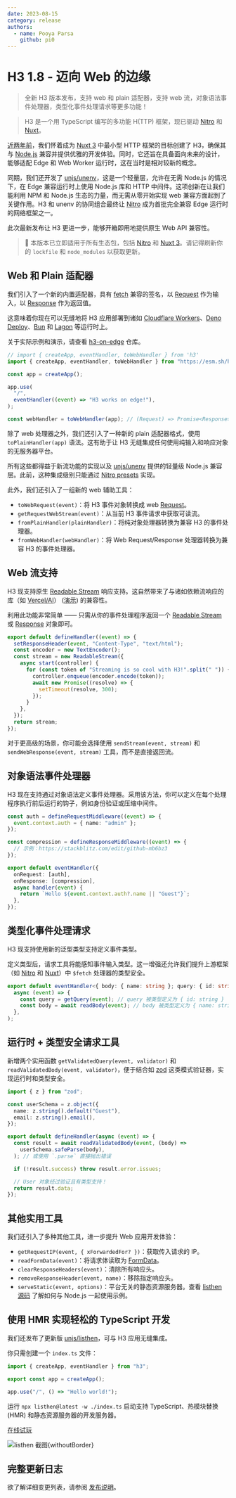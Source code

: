 ```yaml
---
date: 2023-08-15
category: release
authors:
  - name: Pooya Parsa
    github: pi0
---
```


# H3 1.8 - 迈向 Web 的边缘

> 全新 H3 版本发布，支持 web 和 plain 适配器，支持 web 流，对象语法事件处理器，类型化事件处理请求等更多功能！

> H3 是一个用 TypeScript 编写的多功能 H(TTP) 框架，现已驱动 [Nitro](https://nitro.zhcndoc.com) 和 [Nuxt](https://nuxt.zhcndoc.com)。

[近两年前](https://github.com/unjs/h3/tree/cbc8909b2003d6d5df694ab7a36aa067cc990c74)，我们怀着成为 [Nuxt 3](https://nuxt.zhcndoc.com) 中最小型 HTTP 框架的目标创建了 H3，确保其与 [Node.js](https://node.zhcndoc.com) 兼容并提供优雅的开发体验。同时，它还旨在具备面向未来的设计，能够适配 Edge 和 Web Worker 运行时，这在当时是相对较新的概念。

同期，我们还开发了 [unjs/unenv](https://github.com/unjs/unenv/tree/main)，这是一个轻量层，允许在无需 Node.js 的情况下，在 Edge 兼容运行时上使用 Node.js 库和 HTTP 中间件。这项创新在让我们能利用 NPM 和 Node.js 生态的力量，而无需从零开始实现 web 兼容方面起到了关键作用。H3 和 unenv 的协同组合最终让 [Nitro](https://nitro.zhcndoc.com) 成为首批完全兼容 Edge 运行时的网络框架之一。

此次最新发布让 H3 更进一步，能够开箱即用地提供原生 Web API 兼容性。

> 🚀 本版本已立即适用于所有生态包，包括 [Nitro](https://nitro.zhcndoc.com/) 和 [Nuxt 3](https://nuxt.zhcndoc.com/)。请记得刷新你的 `lockfile` 和 `node_modules` 以获取更新。

## Web 和 Plain 适配器

我们引入了一个新的内置适配器，具有 [fetch](https://developer.mozilla.org/en-US/docs/Web/API/Fetch_API) 兼容的签名，以 [Request](https://developer.mozilla.org/en-US/docs/Web/API/Request) 作为输入，以 [Response](https://developer.mozilla.org/en-US/docs/Web/API/Response) 作为返回值。

这意味着你现在可以无缝地将 H3 应用部署到诸如 [Cloudflare Workers](https://workers.cloudflare.com/)、[Deno Deploy](https://deno.zhcndoc.com/deploy)、[Bun](https://bun.sh/) 和 [Lagon](https://lagon.app/) 等运行时上。

关于实际示例和演示，请查看 [h3-on-edge](https://github.com/pi0/h3-on-edge) 仓库。

```ts
// import { createApp, eventHandler, toWebHandler } from 'h3'
import { createApp, eventHandler, toWebHandler } from "https://esm.sh/h3@1.8.0";

const app = createApp();

app.use(
  "/",
  eventHandler((event) => "H3 works on edge!"),
);

const webHandler = toWebHandler(app); // (Request) => Promise<Response>
```

除了 web 处理器之外，我们还引入了一种新的 plain 适配器格式，使用 `toPlainHandler(app)` 语法。这有助于让 H3 无缝集成任何使用纯输入和响应对象的无服务器平台。

所有这些都得益于新流功能的实现以及 [unjs/unenv](https://unenv.unjs.io) 提供的轻量级 Node.js 兼容层。此前，这种集成级别只能通过 [Nitro presets](https://nitro.zhcndoc.com/deploy) 实现。

此外，我们还引入了一组新的 web 辅助工具：

- `toWebRequest(event)`：将 H3 事件对象转换成 web [Request](https://developer.mozilla.org/en-US/docs/Web/API/Request)。
- `getRequestWebStream(event)`：从当前 H3 事件请求中获取可读流。
- `fromPlainHandler(plainHandler)`：将纯对象处理器转换为兼容 H3 的事件处理器。
- `fromWebHandler(webHandler)`：将 Web Request/Response 处理器转换为兼容 H3 的事件处理器。

## Web 流支持

H3 现支持原生 [Readable Stream](https://developer.mozilla.org/en-US/docs/Web/API/ReadableStream) 响应支持。这自然带来了与诸如依赖流响应的库（如 [Vercel/AI](https://github.com/vercel/ai)） ([演示](https://github.com/Hebilicious/nuxt-openai-vercel-edge-demo)) 的兼容性。

利用此功能非常简单 —— 只需从你的事件处理程序返回一个 [Readable Stream](https://developer.mozilla.org/en-US/docs/Web/API/ReadableStream) 或 [Response](https://developer.mozilla.org/en-US/docs/Web/API/Response) 对象即可。

```ts
export default defineHandler((event) => {
  setResponseHeader(event, "Content-Type", "text/html");
  const encoder = new TextEncoder();
  const stream = new ReadableStream({
    async start(controller) {
      for (const token of "Streaming is so cool with H3!".split(" ")) {
        controller.enqueue(encoder.encode(token));
        await new Promise((resolve) => {
          setTimeout(resolve, 300);
        });
      }
    },
  });
  return stream;
});
```

对于更高级的场景，你可能会选择使用 `sendStream(event, stream)` 和 `sendWebResponse(event, stream)` 工具，而不是直接返回流。

## 对象语法事件处理器

H3 现在支持通过对象语法定义事件处理器。采用该方法，你可以定义在每个处理程序执行前后运行的钩子，例如身份验证或压缩中间件。

```ts
const auth = defineRequestMiddleware((event) => {
  event.context.auth = { name: "admin" };
});

const compression = defineResponseMiddleware((event) => {
  // 示例：https://stackblitz.com/edit/github-mb6bz3
});

export default eventHandler({
  onRequest: [auth],
  onResponse: [compression],
  async handler(event) {
    return `Hello ${event.context.auth?.name || "Guest"}`;
  },
});
```

## 类型化事件处理请求

H3 现支持使用新的泛型类型支持定义事件类型。

定义类型后，请求工具将能感知事件输入类型。这一增强还允许我们提升上游框架（如 [Nitro](https://nitro.zhcndoc.com/) 和 [Nuxt](https://nuxt.zhcndoc.com/)）中 `$fetch` 处理器的类型安全。

```ts
export default eventHandler<{ body: { name: string }; query: { id: string } }>(
  async (event) => {
    const query = getQuery(event); // query 被类型定义为 { id: string }
    const body = await readBody(event); // body 被类型定义为 { name: string }
  },
);
```

## 运行时 + 类型安全请求工具

新增两个实用函数 `getValidatedQuery(event, validator)` 和 `readValidatedBody(event, validator)`，便于结合如 [zod](https://zod.dev/) 这类模式验证器，实现运行时和类型安全。

```ts
import { z } from "zod";

const userSchema = z.object({
  name: z.string().default("Guest"),
  email: z.string().email(),
});

export default defineHandler(async (event) => {
  const result = await readValidatedBody(event, (body) =>
    userSchema.safeParse(body),
  ); // 或使用 `.parse` 直接抛出错误

  if (!result.success) throw result.error.issues;

  // User 对象经过验证且有类型支持！
  return result.data;
});
```

## 其他实用工具

我们还引入了多种其他工具，进一步提升 Web 应用开发体验：

- `getRequestIP(event, { xForwardedFor? })`：获取传入请求的 IP。
- `readFormData(event)`：将请求体读取为 [FormData](https://developer.mozilla.org/en-US/docs/Web/API/FormData)。
- `clearResponseHeaders(event)`：清除所有响应头。
- `removeResponseHeader(event, name)`：移除指定响应头。
- `serveStatic(event, options)`：平台无关的静态资源服务器。查看 [listhen 源码](https://github.com/unjs/listhen/blob/af6ea3af3fec4289c00b0ba589ca6f63c6a5dbbd/src/server/dev.ts#L66) 了解如何与 Node.js 一起使用示例。

## 使用 HMR 实现轻松的 TypeScript 开发

我们还发布了更新版 [unjs/listhen](https://listhen.unjs.io)，可与 H3 应用无缝集成。

你只需创建一个 `index.ts` 文件：

```ts
import { createApp, eventHandler } from "h3";

export const app = createApp();

app.use("/", () => "Hello world!");
```

运行 `npx listhen@latest -w ./index.ts` 启动支持 TypeScript、热模块替换 (HMR) 和静态资源服务器的开发服务器。

[在线试玩](https://stackblitz.com/github/unjs/h3/tree/main/playground?startScript=dev)

![listhen 截图](https://raw.githubusercontent.com/unjs/listhen/main/.assets/screenshot.png){withoutBorder}

## 完整更新日志

欲了解详细变更列表，请参阅 [发布说明](https://github.com/unjs/h3/releases/tag/v1.8.0)。